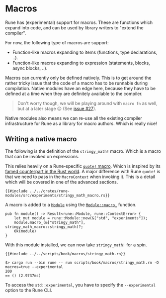 # Macros

Rune has (experimental) support for macros. These are functions which expand
into code, and can be used by library writers to "extend the compiler".

For now, the following type of macros are support:
* Function-like macros expanding to items (functions, type declarations, ..).
* Function-like macros expanding to expression (statements, blocks, async blocks, ..).

Macros can currently only be defined natively. This is to get around the rather
tricky issue that the code of a macro has to be runnable during compilation.
Native modules have an edge here, because they have to be defined at a time when
they are definitely available to the compiler.

> Don't worry though, we will be playing around with `macro fn` as well, but at
> a later stage 😉 (See [issue #27]).

Native modules also means we can re-use all the existing compiler infrastructure
for Rune as a library for macro authors. Which is really nice!

[issue #27]: https://github.com/rune-rs/rune/issues/27

## Writing a native macro

The following is the definition of the `stringy_math!` macro. Which is a macro
that can be invoked on expressions.

This relies heavily on a Rune-specific [`quote!` macro]. Which is inspired by its
[famed counterpart in the Rust world]. A major difference with Rune `quote!` is
that we need to pass in the `MacroContext` when invoking it. This is a detail
which will be covered in one of the advanced sections.

```rust,noplaypen
{{#include ../../crates/rune-modules/src/experiments/stringy_math_macro.rs}}
```

A macro is added to a [`Module`] using the [`Module::macro_`] function.

```rust,noplaypen
pub fn module() -> Result<rune::Module, rune::ContextError> {
    let mut module = rune::Module::new(&["std", "experiments"]);
    module.macro_(&["stringy_math"], stringy_math_macro::stringy_math)?;
    Ok(module)
}
```

With this module installed, we can now take `stringy_math!` for a spin.

```rune
{{#include ../../scripts/book/macros/stringy_math.rn}}
```

```text
$> cargo run --bin rune -- run scripts/book/macros/stringy_math.rn -O macros=true --experimental
200
== () (2.9737ms)
```

To access the `std::experimental`, you have to specify the `--experimental`
option to the Rune CLI.

[`quote!` macro]: https://docs.rs/rune/0/rune/macro.quote.html
[famed counterpart in the Rust world]: https://docs.rs/quote/1/quote/
[`Module`]: https://docs.rs/rune/0/rune/module/struct.Module.html
[`Module::macro_`]: https://docs.rs/rune/0/rune/module/struct.Module.html#method.macro_
